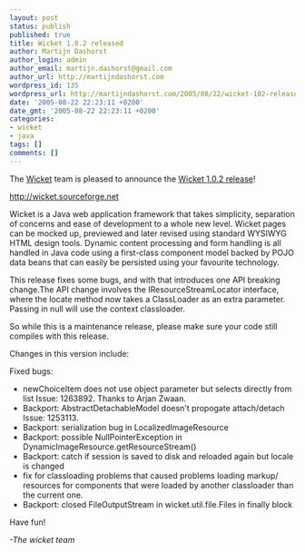 ```yaml
---
layout: post
status: publish
published: true
title: Wicket 1.0.2 released
author: Martijn Dashorst
author_login: admin
author_email: martijn.dashorst@gmail.com
author_url: http://martijndashorst.com
wordpress_id: 135
wordpress_url: http://martijndashorst.com/2005/08/22/wicket-102-released/
date: '2005-08-22 22:23:11 +0200'
date_gmt: '2005-08-22 22:23:11 +0200'
categories:
- wicket
- java
tags: []
comments: []
---
```

<p>
The <a href="http://wicket.sourceforge.net">Wicket</a> team is pleased to announce the <a href="http://wicket.sourceforge.net/wicket-1.0">Wicket 1.0.2 release</a>! </p>
<p>
<a href="http://wicket.sourceforge.net">http://wicket.sourceforge.net</a></p>
<p>
Wicket is a Java web application framework that takes simplicity, separation of concerns and ease of development to a whole new level. Wicket pages can be mocked up, previewed and later revised using standard WYSIWYG HTML design tools. Dynamic content processing and form handling is all handled in Java code using a first-class component model backed by POJO data beans that can easily be persisted using your favourite technology. </p>
<p>
This release fixes some bugs, and with that introduces one API breaking change.The API change involves the IResourceStreamLocator  interface, where the locate method now takes a ClassLoader as an extra parameter. Passing in null  will use the context classloader.</p>
<p>
So while this is a maintenance release, please make sure your code still compiles with this release. </p>
<p>
Changes in this version include:</p>
<p>
  Fixed bugs:</p>
<ul>
<li>newChoiceItem does not use object parameter but selects directly from list Issue: 1263892. Thanks to Arjan Zwaan.</li>
<li>Backport: AbstractDetachableModel doesn't propogate attach/detach Issue: 1253113. </li>
<li>Backport: serialization bug in LocalizedImageResource</li>
<li>Backport: possible NullPointerException in DynamicImageResource.getResourceStream() </li>
<li>Backport: catch if session is saved to disk and reloaded again but locale is changed </li>
<li>fix for classloading problems that caused problems loading markup/ resources for components that were loaded by another classloader than the current one. </li>
<li>Backport: closed FileOutputStream in wicket.util.file.Files in finally block  </li>
</ul>
<p>
Have fun!</p>
<p>
<i>-The wicket team</i></p>
<p>
